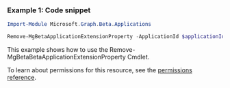 ### Example 1: Code snippet

```powershellImport-Module Microsoft.Graph.Beta.Applications

Remove-MgBetaApplicationExtensionProperty -ApplicationId $applicationId -ExtensionPropertyId $extensionPropertyId
```
This example shows how to use the Remove-MgBetaBetaApplicationExtensionProperty Cmdlet.
To learn about permissions for this resource, see the [permissions reference](/graph/permissions-reference).

